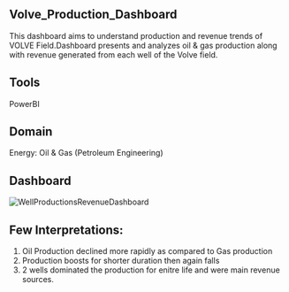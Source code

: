 ## Volve_Production_Dashboard
This dashboard aims to understand production and revenue trends of VOLVE Field.Dashboard presents and analyzes oil & gas production along with revenue generated from each well of the Volve field.

## Tools
PowerBI

## Domain
Energy: Oil & Gas (Petroleum Engineering)

## Dashboard
![WellProductionsRevenueDashboard](https://user-images.githubusercontent.com/68999293/204729912-2c803715-2f7e-47d4-955c-91f9e1a72c62.jpeg)


## Few Interpretations:
1) Oil Production declined more rapidly as compared to Gas production
2) Production boosts for shorter duration then again falls
3) 2 wells dominated the production for enitre life and were main revenue sources.
